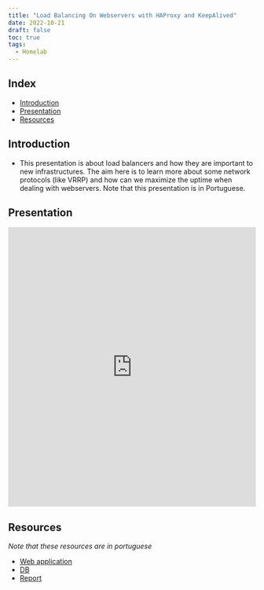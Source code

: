 ```yaml
---
title: "Load Balancing On Webservers with HAProxy and KeepAlived"
date: 2022-10-21
draft: false
toc: true
tags:
  - Homelab
---
```


## Index

- [Introduction](#introduction)
- [Presentation](#presentation)
- [Resources](#resources)


## Introduction

- This presentation is about load balancers and how they are important to new infrastructures. The aim here is to learn more about some network protocols (like VRRP) and how can we maximize the uptime when dealing with webservers. Note that this presentation is in Portuguese. 

## Presentation

<style>
.responsive-wrap iframe{ max-width: 100%;}
</style>
<div class="responsive-wrap">
<iframe src="https://docs.google.com/presentation/d/e/2PACX-1vR6AtBQHBWOoPTlr4cG39Av3VwRF9ozMdTb0MeSUe01BuyvW93ejajwG6gMgDcAyA/embed?start=false&loop=false&delayms=3000" frameborder="0" width="960" height="569" allowfullscreen="true" mozallowfullscreen="true" webkitallowfullscreen="true"></iframe>
</div>

## Resources

*Note that these resources are in portuguese*

- [Web application](https://github.com/BrunoTeixeira1996/Apontamentos-ISEC/tree/master/3%C2%BAAno/DD/TP/DD-2122-BrunoTeixeira-2019100036/ListaDeComprasApp)
- [DB](https://github.com/BrunoTeixeira1996/Apontamentos-ISEC/tree/master/3%C2%BAAno/DD/TP/DD-2122-BrunoTeixeira-2019100036/base_de_dados)
- [Report](https://github.com/BrunoTeixeira1996/Apontamentos-ISEC/blob/master/3%C2%BAAno/DD/TP/DD-2122-BrunoTeixeira-2019100036/relatorio.pdf)